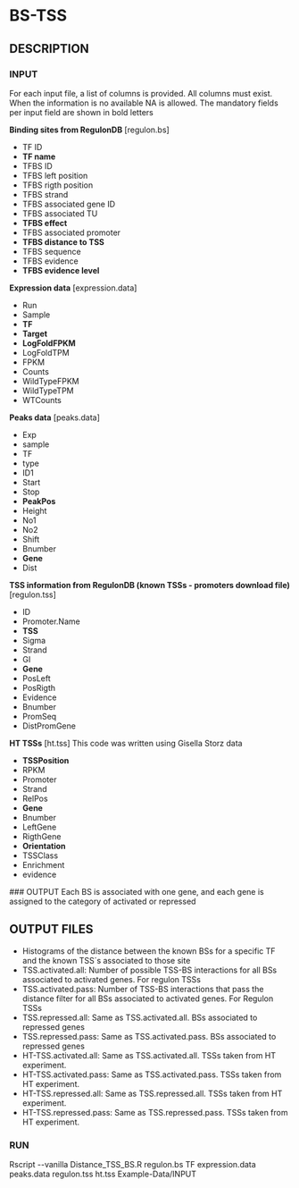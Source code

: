 # BS-TSS

## DESCRIPTION

### INPUT

For each input file, a list of columns is provided. All columns must exist. When the information is no available NA is allowed. The mandatory fields per input field are shown in bold letters

**Binding sites from RegulonDB** [regulon.bs]
 - TF ID
 - **TF name**
 - TFBS ID
 - TFBS left position
 - TFBS rigth position 
 - TFBS strand
 - TFBS associated gene ID
 - TFBS associated TU 
 - **TFBS effect**
 - TFBS associated promoter
 - **TFBS distance to TSS**
 - TFBS sequence
 - TFBS evidence
 - **TFBS evidence level**

**Expression data** [expression.data]
 - Run
 - Sample
 - **TF**
 - **Target**
 - **LogFoldFPKM**
 - LogFoldTPM
 - FPKM
 - Counts
 - WildTypeFPKM
 - WildTypeTPM
 - WTCounts

**Peaks data** [peaks.data]
 - Exp
 - sample
 - TF
 - type
 - ID1
 - Start
 - Stop
 - **PeakPos**
 - Height
 - No1
 - No2
 - Shift
 - Bnumber
 - **Gene**
 - Dist

**TSS information from RegulonDB (known TSSs - promoters download file)** [regulon.tss]
 - ID
 - Promoter.Name
 - **TSS**
 - Sigma
 - Strand
 - GI
 - **Gene**
 - PosLeft
 - PosRigth
 - Evidence
 - Bnumber
 - PromSeq
 - DistPromGene

**HT TSSs** [ht.tss]
This code was written using Gisella Storz data
 - **TSSPosition**
 - RPKM
 - Promoter
 - Strand
 - RelPos
 - **Gene**
 - Bnumber
 - LeftGene
 - RigthGene
 - **Orientation**
 - TSSClass
 - Enrichment
 - evidence


### OUTPUT
Each BS is associated with one gene, and each gene is assigned to the category of activated or repressed

## OUTPUT FILES 
 - Histograms of the distance between the known BSs for a specific TF and the known TSS´s associated to those site
 - TSS.activated.all: Number of possible TSS-BS interactions for all BSs associated to activated genes. For regulon TSSs
 - TSS.activated.pass: Number of TSS-BS interactions that pass the distance filter for all BSs associated to activated genes. For Regulon TSSs
 - TSS.repressed.all: Same as TSS.activated.all. BSs associated to repressed genes
 - TSS.repressed.pass: Same as TSS.activated.pass. BSs associated to repressed genes
 - HT-TSS.activated.all: Same as TSS.activated.all. TSSs taken from HT experiment.
 - HT-TSS.activated.pass: Same as TSS.activated.pass. TSSs taken from HT experiment.
 - HT-TSS.repressed.all: Same as TSS.repressed.all. TSSs taken from HT experiment.
 - HT-TSS.repressed.pass: Same as TSS.repressed.pass. TSSs taken from HT experiment.
	

### RUN

 Rscript --vanilla Distance_TSS_BS.R regulon.bs TF expression.data peaks.data regulon.tss ht.tss Example-Data/INPUT
 
